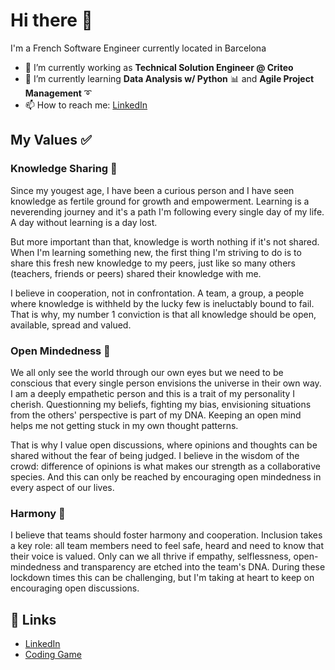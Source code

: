 # Hi there 👋

I'm a French Software Engineer currently located in Barcelona

- 🔭 I’m currently working as **Technical Solution Engineer @ Criteo**
- 🌱 I’m currently learning **Data Analysis w/ Python** :bar_chart: and **Agile Project Management** :curly_loop:
- 📫 How to reach me: [LinkedIn](https://www.linkedin.com/in/dillarm/)

## My Values ✅

### Knowledge Sharing :book:

Since my yougest age, I have been a curious person and I have seen knowledge as fertile ground for growth and empowerment.
Learning is a neverending journey and it's a path I'm following every single day of my life. A day without learning is a day lost.

But more important than that, knowledge is worth nothing if it's not shared.
When I'm learning something new, the first thing I'm striving to do is to share this fresh new knowledge to my peers, just like so many others (teachers, friends or peers) shared their knowledge with me.

I believe in cooperation, not in confrontation. A team, a group, a people where knowledge is withheld by the lucky few is ineluctably bound to fail.
That is why, my number 1 conviction is that all knowledge should be open, available, spread and valued.

### Open Mindedness :high_brightness:

We all only see the world through our own eyes but we need to be conscious that every single person envisions the universe in their own way.
I am a deeply empathetic person and this is a trait of my personality I cherish. Questionning my beliefs, fighting my bias, envisioning situations from the others' perspective is part of my DNA. Keeping an open mind helps me not getting stuck in my own thought patterns.

That is why I value open discussions, where opinions and thoughts can be shared without the fear of being judged.
I believe in the wisdom of the crowd: difference of opinions is what makes our strength as a collaborative species.
And this can only be reached by encouraging open mindedness in every aspect of our lives.

### Harmony :cherry_blossom:

I believe that teams should foster harmony and cooperation.
Inclusion takes a key role: all team members need to feel safe, heard and need to know that their voice is valued.
Only can we all thrive if empathy, selflessness, open-mindedness and transparency are etched into the team's DNA. During these lockdown times this can be challenging, but I'm taking at heart to keep on encouraging open discussions.

## :link: Links

- [LinkedIn](https://www.linkedin.com/in/dillarm/)
- [Coding Game](https://www.codingame.com/profile/ade1241c8e40b0f663501dedbed701ba8105014)
